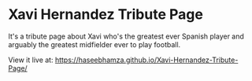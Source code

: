 # Xavi Hernandez Tribute Page
It's a tribute page about Xavi who's the greatest ever Spanish player and arguably the greatest midfielder ever to play football.

View it live at: https://haseebhamza.github.io/Xavi-Hernandez-Tribute-Page/



